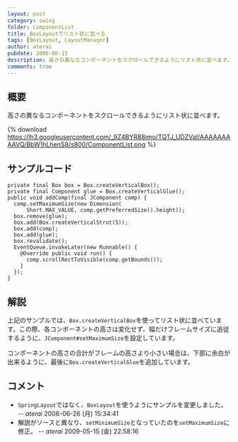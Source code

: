 ```yaml
---
layout: post
category: swing
folder: ComponentList
title: BoxLayoutでリスト状に並べる
tags: [BoxLayout, LayoutManager]
author: aterai
pubdate: 2006-06-15
description: 高さの異なるコンポーネントをスクロールできるようにリスト状に並べます。
comments: true
---
```

## 概要
高さの異なるコンポーネントをスクロールできるようにリスト状に並べます。

{% download https://lh3.googleusercontent.com/_9Z4BYR88imo/TQTJ_UDZVaI/AAAAAAAAAVQ/BbW1hLhenS8/s800/ComponentList.png %}

## サンプルコード
<pre class="prettyprint"><code>private final Box box = Box.createVerticalBox();
private final Component glue = Box.createVerticalGlue();
public void addComp(final JComponent comp) {
  comp.setMaximumSize(new Dimension(
      Short.MAX_VALUE, comp.getPreferredSize().height));
  box.remove(glue);
  box.add(Box.createVerticalStrut(5));
  box.add(comp);
  box.add(glue);
  box.revalidate();
  EventQueue.invokeLater(new Runnable() {
    @Override public void run() {
      comp.scrollRectToVisible(comp.getBounds());
    }
  });
}
</code></pre>

## 解説
上記のサンプルでは、`Box.createVerticalBox`を使ってリスト状に並べています。この際、各コンポーネントの高さは変化せず、幅だけフレームサイズに追従するように、`JComponent#setMaximumSize`を設定しています。

コンポーネントの高さの合計がフレームの高さより小さい場合は、下部に余白が出来るように、最後に`Box.createVerticalGlue`を追加しています。


## コメント
- `SpringLayout`ではなく、`BoxLayout`を使うようにサンプルを変更しました。 -- *aterai* 2006-06-26 (月) 15:34:41
- 解説がソースと異なり、`setMinimumSize`となっていたのを`setMaximumSize`に修正。 -- *aterai* 2009-05-15 (金) 22:58:16

<!-- dummy comment line for breaking list -->
